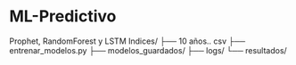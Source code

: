 # ML-Predictivo
Prophet, RandomForest y LSTM
Indices/
  ├── 10 años.. csv
  ├── entrenar_modelos.py
  ├── modelos_guardados/
  ├── logs/
  └── resultados/
